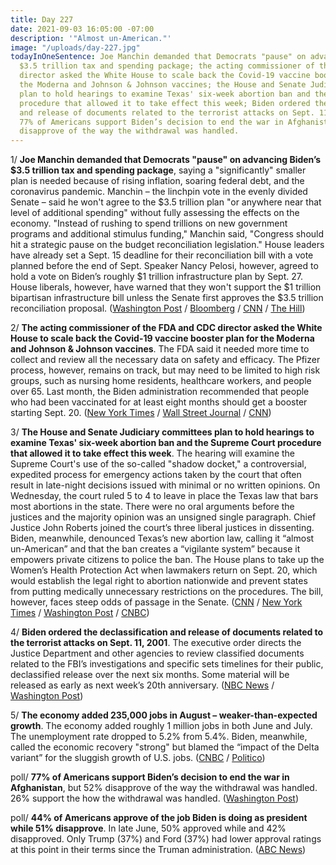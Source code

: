 ```yaml
---
title: Day 227
date: 2021-09-03 16:05:00 -07:00
description: '"Almost un-American."'
image: "/uploads/day-227.jpg"
todayInOneSentence: Joe Manchin demanded that Democrats "pause" on advancing Biden’s
  $3.5 trillion tax and spending package; the acting commissioner of the FDA and CDC
  director asked the White House to scale back the Covid-19 vaccine booster plan for
  the Moderna and Johnson & Johnson vaccines; the House and Senate Judiciary committees
  plan to hold hearings to examine Texas' six-week abortion ban and the Supreme Court
  procedure that allowed it to take effect this week; Biden ordered the declassification
  and release of documents related to the terrorist attacks on Sept. 11, 2001; and
  77% of Americans support Biden’s decision to end the war in Afghanistan, but 52%
  disapprove of the way the withdrawal was handled.
---
```


1/ **Joe Manchin demanded that Democrats "pause" on advancing Biden’s $3.5 trillion tax and spending package**, saying a "significantly" smaller plan is needed because of rising inflation, soaring federal debt, and the coronavirus pandemic. Manchin – the linchpin vote in the evenly divided Senate – said he won't agree to the $3.5 trillion plan "or anywhere near that level of additional spending" without fully assessing the effects on the economy. "Instead of rushing to spend trillions on new government programs and additional stimulus funding," Manchin said, "Congress should hit a strategic pause on the budget reconciliation legislation." House leaders have already set a Sept. 15 deadline for their reconciliation bill with a vote planned before the end of Sept. Speaker Nancy Pelosi, however, agreed to hold a vote on Biden’s roughly $1 trillion infrastructure plan by Sept. 27. House liberals, however, have warned that they won't support the $1 trillion bipartisan infrastructure bill unless the Senate first approves the $3.5 trillion reconciliation proposal. ([Washington Post](https://www.washingtonpost.com/us-policy/2021/09/02/manchin-senate-democrats-reconciliation/) / [Bloomberg](https://www.bloomberg.com/news/articles/2021-09-02/manchin-tells-democrats-to-pause-on-biden-s-3-5-trillion-plan?sref=MIBMEEoj) / [CNN](https://www.cnn.com/2021/09/02/politics/joe-manchin-reconciliation-pause/index.html) / [The Hill](https://thehill.com/homenews/senate/570626-manchin-warns-dems-hit-pause-on-bidens-35t-plan?rl=1))

2/ **The acting commissioner of the FDA and CDC director asked the White House to scale back the Covid-19 vaccine booster plan for the Moderna and Johnson & Johnson vaccines**. The FDA said it needed more time to collect and review all the necessary data on safety and efficacy. The Pfizer process, however, remains on track, but may need to be limited to high risk groups, such as nursing home residents, healthcare workers, and people over 65. Last month, the Biden administration recommended that people who had been vaccinated for at least eight months should get a booster starting Sept. 20. ([New York Times](https://www.nytimes.com/2021/09/03/us/coronavirus-booster-shots.html) / [Wall Street Journal](https://www.wsj.com/articles/covid-19-vaccine-booster-launch-could-be-delayed-11630684617?mod=djemalertNEWS) / [CNN](https://www.cnn.com/2021/09/03/politics/booster-shots-covid-19-vaccines/index.html))

3/ **The House and Senate Judiciary committees plan to hold hearings to examine Texas' six-week abortion ban and the Supreme Court procedure that allowed it to take effect this week**. The hearing will examine the Supreme Court's use of the so-called "shadow docket," a controversial, expedited process for emergency actions taken by the court that often result in late-night decisions issued with minimal or no written opinions. On Wednesday, the court ruled 5 to 4 to leave in place the Texas law that bars most abortions in the state. There were no oral arguments before the justices and the majority opinion was an unsigned single paragraph. Chief Justice John Roberts joined the court’s three liberal justices in dissenting. Biden, meanwhile, denounced Texas’s new abortion law, calling it “almost un-American” and that the ban creates a “vigilante system” because it empowers private citizens to police the ban. The House plans to take up the Women’s Health Protection Act when lawmakers return on Sept. 20, which would establish the legal right to abortion nationwide and prevent states from putting medically unnecessary restrictions on the procedures. The bill, however, faces steep odds of passage in the Senate. ([CNN](https://www.cnn.com/2021/09/03/politics/senate-judiciary-hearing-supreme-court-shadow-docket/index.html) / [New York Times](https://www.nytimes.com/2021/09/02/us/politics/supreme-court-shadow-docket-texas-abortion.html) / [Washington Post](https://www.washingtonpost.com/politics/biden-says-texas-abortion-ban-is-almost-un-american-creates-vigilante-system/2021/09/03/8c8c560e-0cc9-11ec-aea1-42a8138f132a_story.html) / [CNBC](https://www.cnbc.com/2021/09/02/texas-abortion-law-pelosi-says-house-will-vote-on-bill-after-supreme-court-ruling.html))

4/ **Biden ordered the declassification and release of documents related to the terrorist attacks on Sept. 11, 2001**. The executive order directs the Justice Department and other agencies to review classified documents related to the FBI’s investigations and specific sets timelines for their public, declassified release over the next six months. Some material will be released as early as next week’s 20th anniversary. ([NBC News](https://www.nbcnews.com/politics/white-house/biden-orders-declassification-sept-11-investigation-documents-n1278487) / [Washington Post](https://www.washingtonpost.com/politics/2021/09/03/biden-signs-executive-order-requiring-review-release-some-classified-911-documents/))

5/ **The economy added 235,000 jobs in August – weaker-than-expected growth**. The economy added roughly 1 million jobs in both June and July. The unemployment rate dropped to 5.2% from 5.4%. Biden, meanwhile, called the economic recovery "strong" but blamed the “impact of the Delta variant” for the sluggish growth of U.S. jobs. ([CNBC](https://www.cnbc.com/2021/09/03/jobs-report-august-2021.html) / [Politico](https://www.politico.com/news/2021/09/03/biden-economic-recovery-strong-disappointing-jobs-numbers-509358))

poll/ **77% of Americans support Biden’s decision to end the war in Afghanistan**, but 52% disapprove of the way the withdrawal was handled. 26% support the how the withdrawal was handled. ([Washington Post](https://www.washingtonpost.com/politics/post-abc-poll-biden-afghanistan/2021/09/02/5520cd3e-0c16-11ec-9781-07796ffb56fe_story.html))

poll/ **44% of Americans approve of the job Biden is doing as president while 51% disapprove**. In late June, 50% approved while and 42% disapproved. Only Trump (37%) and Ford (37%) had lower approval ratings at this point in their terms since the Truman administration. ([ABC News](https://abcnews.go.com/Politics/bidens-job-approval-drops-44-amid-broad-criticism/story?id=79791303))